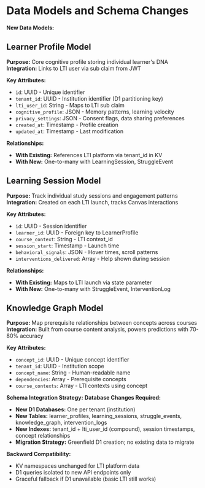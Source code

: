 # Data Models and Schema Changes

**New Data Models:**

## Learner Profile Model

**Purpose:** Core cognitive profile storing individual learner's DNA
**Integration:** Links to LTI user via sub claim from JWT

**Key Attributes:**

- `id`: UUID - Unique identifier
- `tenant_id`: UUID - Institution identifier (D1 partitioning key)
- `lti_user_id`: String - Maps to LTI sub claim
- `cognitive_profile`: JSON - Memory patterns, learning velocity
- `privacy_settings`: JSON - Consent flags, data sharing preferences
- `created_at`: Timestamp - Profile creation
- `updated_at`: Timestamp - Last modification

**Relationships:**

- **With Existing:** References LTI platform via tenant_id in KV
- **With New:** One-to-many with LearningSession, StruggleEvent

## Learning Session Model

**Purpose:** Track individual study sessions and engagement patterns
**Integration:** Created on each LTI launch, tracks Canvas interactions

**Key Attributes:**

- `id`: UUID - Session identifier
- `learner_id`: UUID - Foreign key to LearnerProfile
- `course_context`: String - LTI context_id
- `session_start`: Timestamp - Launch time
- `behavioral_signals`: JSON - Hover times, scroll patterns
- `interventions_delivered`: Array - Help shown during session

**Relationships:**

- **With Existing:** Maps to LTI launch via state parameter
- **With New:** One-to-many with StruggleEvent, InterventionLog

## Knowledge Graph Model

**Purpose:** Map prerequisite relationships between concepts across courses
**Integration:** Built from course content analysis, powers predictions with 70-80% accuracy

**Key Attributes:**

- `concept_id`: UUID - Unique concept identifier
- `tenant_id`: UUID - Institution scope
- `concept_name`: String - Human-readable name
- `dependencies`: Array<UUID> - Prerequisite concepts
- `course_contexts`: Array - LTI contexts using concept

**Schema Integration Strategy:**
**Database Changes Required:**

- **New D1 Databases:** One per tenant (institution)
- **New Tables:** learner_profiles, learning_sessions, struggle_events, knowledge_graph, intervention_logs
- **New Indexes:** tenant_id + lti_user_id (compound), session timestamps, concept relationships
- **Migration Strategy:** Greenfield D1 creation; no existing data to migrate

**Backward Compatibility:**

- KV namespaces unchanged for LTI platform data
- D1 queries isolated to new API endpoints only
- Graceful fallback if D1 unavailable (basic LTI still works)
